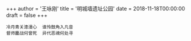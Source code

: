 +++
author = '王咏刚'
title = '明城墙遗址公园'
date = 2018-11-18T00:00:00
draft = false
+++

<div class="poem">

```
冷月青关漶漫心  谁怜鼓角入凡音
督师鏖战何曾死  异代恶魂何处寻
```

</div>
